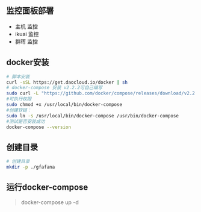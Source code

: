 ## 监控面板部署
- 主机 监控
- ikuai 监控
- 群晖 监控

## docker安装
```sh
# 脚本安装
curl -sSL https://get.daocloud.io/docker | sh
# docker-compose 安装 v2.2.2可自己编写
sudo curl -L "https://github.com/docker/compose/releases/download/v2.2.2/docker-compose-$(uname -s)-$(uname -m)" -o /usr/local/bin/docker-compose
#可执行权限
sudo chmod +x /usr/local/bin/docker-compose
#创建软链：
sudo ln -s /usr/local/bin/docker-compose /usr/bin/docker-compose
#测试是否安装成功
docker-compose --version
```

## 创建目录
```sh
# 创建目录
mkdir -p ./gfafana
```
## 运行docker-compose
>docker-compose up -d
